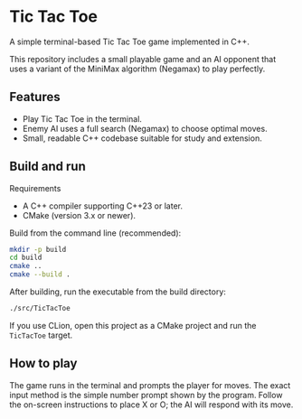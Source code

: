 # Tic Tac Toe

A simple terminal-based Tic Tac Toe game implemented in C++.

This repository includes a small playable game and an AI opponent that uses a variant of the MiniMax algorithm (Negamax) to play perfectly.

## Features

- Play Tic Tac Toe in the terminal.
- Enemy AI uses a full search (Negamax) to choose optimal moves.
- Small, readable C++ codebase suitable for study and extension.

## Build and run

Requirements
- A C++ compiler supporting C++23 or later.
- CMake (version 3.x or newer).

Build from the command line (recommended):

```bash
mkdir -p build
cd build
cmake ..
cmake --build .
```

After building, run the executable from the build directory:

```bash
./src/TicTacToe
```

If you use CLion, open this project as a CMake project and run the `TicTacToe` target.

## How to play

The game runs in the terminal and prompts the player for moves. The exact input method is the simple number prompt shown by the program. Follow the on-screen instructions to place X or O; the AI will respond with its move.
